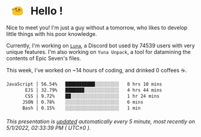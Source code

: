 <h1>   <img src="./spoink.gif" style="vertical-align:middle;" width="30px">   Hello ! </h1>

Nice to meet you! I'm just a guy without a tomorrow, who likes to develop little things with his poor knowledge.

Currently, I'm working on <a href='https://github.com/Asgarrrr/Luna'>`Luna`</a>, a Discord bot used by 74539 users with very unique features. I'm also working on `Yuna Unpack`, a tool for datamining the contents of Epic Seven's files.

This week, I've worked on ~14 hours of coding, and drinked 0 coffees ☕.

```
JavaScript │ 56.54%   ███████████░░░░░░░░░   8 hrs 10 mins
       EJS │ 32.79%   ███████░░░░░░░░░░░░░   4 hrs 44 mins
       CSS │ 9.72%    ██░░░░░░░░░░░░░░░░░░   1 hr 24 mins
      JSON │ 0.78%    ░░░░░░░░░░░░░░░░░░░░   6 mins
      Bash │ 0.15%    ░░░░░░░░░░░░░░░░░░░░   1 min
```

###### This presentation is [updated](https://github.com/Asgarrrr) automatically every 5 minute, most recently on 5/1/2022, 02:33:39 PM ( UTC±0 ).